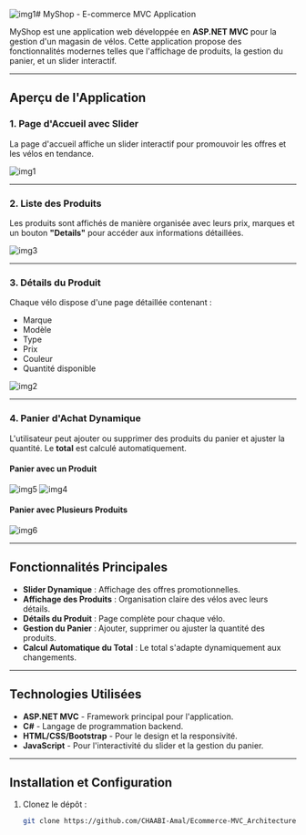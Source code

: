 ![img1](https://github.com/user-attachments/assets/c58fb801-e582-4d57-9240-1df1326bacb1)# MyShop - E-commerce MVC Application

MyShop est une application web développée en **ASP.NET MVC** pour la gestion d'un magasin de vélos. Cette application propose des fonctionnalités modernes telles que l'affichage de produits, la gestion du panier, et un slider interactif.

---

## **Aperçu de l'Application**

### **1. Page d'Accueil avec Slider**
La page d'accueil affiche un slider interactif pour promouvoir les offres et les vélos en tendance.

![img1](https://github.com/user-attachments/assets/120d5ab9-7577-494a-95ea-ed16c65142f3)


---

### **2. Liste des Produits**
Les produits sont affichés de manière organisée avec leurs prix, marques et un bouton **"Details"** pour accéder aux informations détaillées.

![img3](https://github.com/user-attachments/assets/cfc1a80b-8bcf-4cae-b8f0-643de7ef85e9)


---

### **3. Détails du Produit**
Chaque vélo dispose d'une page détaillée contenant :
- Marque
- Modèle
- Type
- Prix
- Couleur
- Quantité disponible
  
![img2](https://github.com/user-attachments/assets/2b79b256-c913-4431-9b4c-837eeb134e35)


---

### **4. Panier d'Achat Dynamique**
L'utilisateur peut ajouter ou supprimer des produits du panier et ajuster la quantité. Le **total** est calculé automatiquement.

#### **Panier avec un Produit**
![img5](https://github.com/user-attachments/assets/b215b5ec-8ea5-4c64-94d1-f63910154d46)
![img4](https://github.com/user-attachments/assets/631db0c1-0640-45ef-9633-31a386a0c956)

#### **Panier avec Plusieurs Produits**
![img6](https://github.com/user-attachments/assets/613be117-e8e2-4a80-a26b-9149c26147a6)

---

## **Fonctionnalités Principales**

- **Slider Dynamique** : Affichage des offres promotionnelles.
- **Affichage des Produits** : Organisation claire des vélos avec leurs détails.
- **Détails du Produit** : Page complète pour chaque vélo.
- **Gestion du Panier** : Ajouter, supprimer ou ajuster la quantité des produits.
- **Calcul Automatique du Total** : Le total s'adapte dynamiquement aux changements.

---

## **Technologies Utilisées**

- **ASP.NET MVC** - Framework principal pour l'application.
- **C#** - Langage de programmation backend.
- **HTML/CSS/Bootstrap** - Pour le design et la responsivité.
- **JavaScript** - Pour l'interactivité du slider et la gestion du panier.

---

## **Installation et Configuration**

1. Clonez le dépôt :
   ```bash
   git clone https://github.com/CHAABI-Amal/Ecommerce-MVC_Architecture-.git
